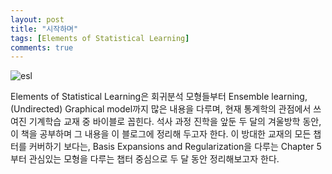 ```yaml
---
layout: post
title: "시작하며"
tags: [Elements of Statistical Learning]
comments: true
---
```


![esl](https://user-images.githubusercontent.com/45325895/50401811-b86b1f00-07d4-11e9-9ddc-ef35eea12652.PNG)

Elements of Statistical Learning은 회귀분석 모형들부터 Ensemble learning, (Undirected) Graphical model까지 많은 내용을 다루며, 현재 통계학의 관점에서 쓰여진 기계학습 교재 중 바이블로 꼽힌다. 석사 과정 진학을 앞둔 두 달의 겨울방학 동안, 이 책을 공부하며 그 내용을 이 블로그에 정리해 두고자 한다. 이 방대한 교재의 모든 챕터를 커버하기 보다는, Basis Expansions and Regularization을 다루는 Chapter 5부터 관심있는 모형을 다루는 챕터 중심으로 두 달 동안 정리해보고자 한다.

